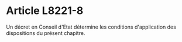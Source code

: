 # Article L8221-8

Un décret en Conseil d'Etat détermine les conditions d'application des dispositions du présent chapitre.